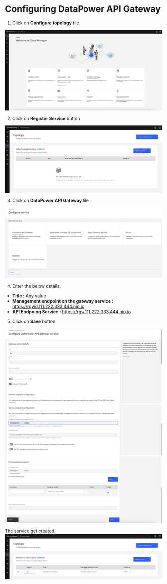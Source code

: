 # Configuring DataPower API Gateway

 1. Click on **Configure topology** tile
  <img src="images/img10.png" >

 2. Click on **Register Service** button
  <img src="images/img11.png" >

 3. Click on **DataPower API Gateway** tile
  <img src="images/img12.png" >

 4. Enter the below details.
  - **Title :** Any value
  - **Management endpoint on the gateway service :** https://rgwd.111.222.333.444.nip.io
  - **API Endpoing Service :** https://rgw.111.222.333.444.nip.io

 5. Click on **Save** button

  <img src="images/img13.png" >
  <img src="images/img14.png" >
  <img src="images/img15.png" >

  The service get created.
  <img src="images/img17.png" >

